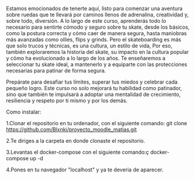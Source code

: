 Estamos emocionados de tenerte aquí, listo para comenzar una aventura sobre ruedas que te llevará por caminos llenos de adrenalina, creatividad y, sobre todo, diversión. A lo largo de este curso, aprenderás todo lo necesario para sentirte cómodo y seguro sobre tu skate, desde los básicos, como la postura correcta y cómo caer de manera segura, hasta maniobras más avanzadas como ollies, flips y grinds.  Pero el skateboarding es más que solo trucos y técnicas, es una cultura, un estilo de vida, Por eso, también exploraremos la historia del skate, su impacto en la cultura popular y cómo ha evolucionado a lo largo de los años. Te enseñaremos a seleccionar tu skate ideal, a mantenerlo y a equiparte con las protecciones necesarias para patinar de forma segura.

Prepárate para desafiar tus límites, superar tus miedos y celebrar cada pequeño logro. Este curso no solo mejorará tu habilidad como patinador, sino que también te impulsará a adoptar una mentalidad de crecimiento, resiliencia y respeto por ti mismo y por los demás.

Como instalar:

1.Clonar el repositorio en tu ordenador, con el siguiente comando:
git clone https://github.com/Blxnki/proyecto_moodle_matias.git

2.Te diriges a la carpeta en donde clonaste el repositorio.

3.Levantas el docker-compose con el siguiente comando:ç
docker-compose up -d

4.Pones en tu navegador "localhost" y ya te deveria de aparecer.